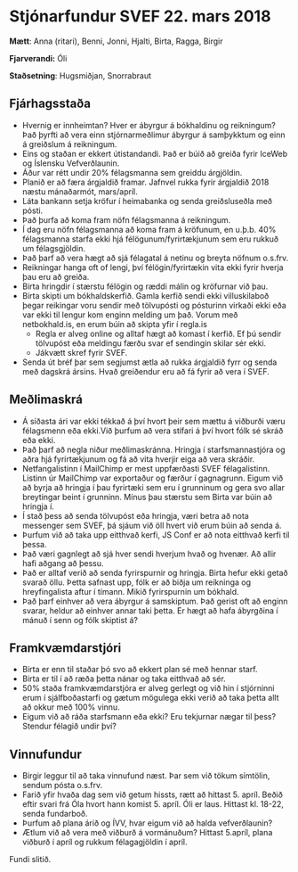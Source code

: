 # Stjónarfundur SVEF 22. mars 2018

**Mætt**: Anna (ritari), Benni, Jonni, Hjalti, Birta, Ragga, Birgir

**Fjarverandi:** Óli

**Staðsetning**: Hugsmiðjan, Snorrabraut

## Fjárhagsstaða

* Hvernig er innheimtan? Hver er ábyrgur á bókhaldinu og reikningum? Það þyrfti að vera einn stjórnarmeðlimur ábyrgur á samþykktum og einn á greiðslum á reikningum.
* Eins og staðan er ekkert útistandandi. Það er búið að greiða fyrir IceWeb og Íslensku Vefverðlaunin.
* Áður var rétt undir 20% félagsmanna sem greiddu árgjöldin.
* Planið er að færa árgjaldið framar. Jafnvel rukka fyrir árgjaldið 2018 næstu mánaðarmót, mars/apríl.
* Láta bankann setja kröfur í heimabanka og senda greiðsluseðla með pósti.
* Það þurfa að koma fram nöfn félagsmanna á reikningum.
* Í dag eru nöfn félagsmanna að koma fram á kröfunum, en u.þ.b. 40% félagsmanna starfa ekki hjá félögunum/fyrirtækjunum sem eru rukkuð um félagsgjöldin.
* Það þarf að vera hægt að sjá félagatal á netinu og breyta nöfnum o.s.frv.
* Reikningar hanga oft of lengi, því félögin/fyrirtækin vita ekki fyrir hverja þau eru að greiða.
* Birta hringdir í stærstu félögin og ræddi málin og kröfurnar við þau.
* Birta skipti um bókhaldskerfið. Gamla kerfið sendi ekki villuskilaboð þegar reikingar voru sendir með tölvupósti og pósturinn virkaði ekki eða var ekki til lengur kom enginn melding um það. Vorum með netbokhald.is, en erum búin að skipta yfir í regla.is
  - Regla er alveg online og alltaf hægt að komast í kerfið. Ef þú sendir tölvupóst eða meldingu færðu svar ef sendingin skilar sér ekki.
  - Jákvætt skref fyrir SVEF.
* Senda út bréf þar sem segjumst ætla að rukka árgjaldið fyrr og senda með dagskrá ársins. Hvað greiðendur eru að fá fyrir að vera í SVEF.

## Meðlimaskrá

* Á síðasta ári var ekki tékkað á því hvort þeir sem mættu á viðburði væru félagsmenn eða ekki.Við þurfum að vera stífari á því hvort fólk sé skráð eða ekki.
* Það þarf að negla niður meðlimaskránna. Hringja í starfsmannastjóra og aðra hjá fyrirtækjunum og fá að vita hverjir eiga að vera skráðir.
* Netfangalistinn í MailChimp er mest uppfærðasti SVEF félagalistinn. Listinn úr MailChimp var exportaður og færður í gagnagrunn. Eigum við að byrja að hringja í þau fyrirtæki sem eru í grunninum og gera svo allar breytingar beint í grunninn. Mínus þau stærstu sem Birta var búin að hringja í.
* Í stað þess að senda tölvupóst eða hringja, væri betra að nota messenger sem SVEF, þá sjáum við öll hvert við erum búin að senda á.
* Þurfum við að taka upp eitthvað kerfi, JS Conf er að nota eitthvað kerfi til þessa.
* Það væri gagnlegt að sjá hver sendi hverjum hvað og hvenær. Að allir hafi aðgang að þessu.
* Það er alltaf verið að senda fyrirspurnir og hringja. Birta hefur ekki getað svarað öllu. Þetta safnast upp, fólk er að biðja um reikninga og hreyfingalista aftur í tímann. Mikið fyrirspurnin um bókhald.
* Það þarf einhver að vera ábyrgur á samskiptum. Það gerist oft að enginn svarar, heldur að einhver annar taki þetta. Er hægt að hafa ábyrgðina í mánuð í senn og fólk skiptist á?

## Framkvæmdarstjóri

* Birta er enn til staðar þó svo að ekkert plan sé með hennar starf.
* Birta er til í að ræða þetta nánar og taka eitthvað að sér.
* 50% staða framkvæmdarstjóra er alveg gerlegt og við hin í stjórninni erum í sjálfboðastarfi og gætum mögulega ekki verið að taka þetta allt að okkur með 100% vinnu.
* Eigum við að ráða starfsmann eða ekki? Eru tekjurnar nægar til þess? Stendur félagið undir því?

## Vinnufundur

* Birgir leggur til að taka vinnufund næst. Þar sem við tökum símtölin, sendum pósta o.s.frv.
* Farið yfir hvaða dag sem við getum hissts, rætt að hittast 5. apríl. Beðið eftir svari frá Óla hvort hann komist 5. apríl.  Óli er laus. Hittast kl. 18-22, senda fundarboð.
* Þurfum að plana árið og ÍVV, hvar eigum við að halda vefverðlaunin?
* Ætlum við að vera með viðburð á vormánuðum? Hittast 5.apríl, plana viðburð í apríl og rukkum félagagjöldin í apríl.

Fundi slitið.
